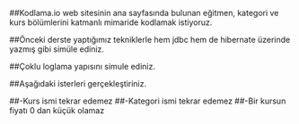 ##Kodlama.io web sitesinin ana sayfasında bulunan eğitmen, kategori ve kurs bölümlerini katmanlı mimaride kodlamak istiyoruz.

##Önceki derste yaptığımız tekniklerle hem jdbc hem de hibernate üzerinde yazmış gibi simüle ediniz.

##Çoklu loglama yapısını simule ediniz.

##Aşağıdaki isterleri gerçekleştiriniz.

##-Kurs ismi tekrar edemez
##-Kategori ismi tekrar edemez
##-Bir kursun fiyatı 0 dan küçük olamaz
